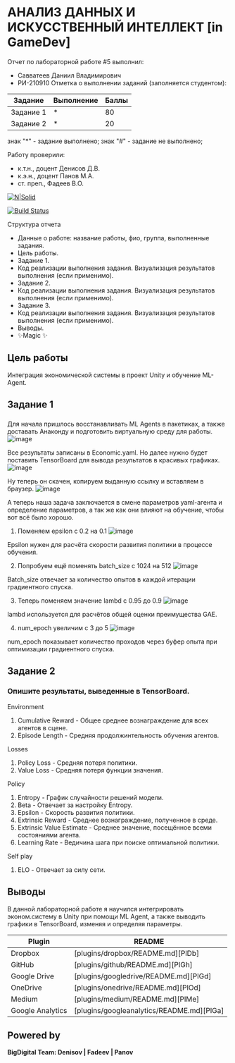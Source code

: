 # АНАЛИЗ ДАННЫХ И ИСКУССТВЕННЫЙ ИНТЕЛЛЕКТ [in GameDev]
Отчет по лабораторной работе #5 выполнил:
- Савватеев Даниил Владимирович
- РИ-210910
Отметка о выполнении заданий (заполняется студентом):

| Задание | Выполнение | Баллы |
| ------ | ------ | ------ |
| Задание 1 | * | 80 |
| Задание 2 | * | 20 |

знак "*" - задание выполнено; знак "#" - задание не выполнено;

Работу проверили:
- к.т.н., доцент Денисов Д.В.
- к.э.н., доцент Панов М.А.
- ст. преп., Фадеев В.О.

[![N|Solid](https://cldup.com/dTxpPi9lDf.thumb.png)](https://nodesource.com/products/nsolid)

[![Build Status](https://travis-ci.org/joemccann/dillinger.svg?branch=master)](https://travis-ci.org/joemccann/dillinger)

Структура отчета

- Данные о работе: название работы, фио, группа, выполненные задания.
- Цель работы.
- Задание 1.
- Код реализации выполнения задания. Визуализация результатов выполнения (если применимо).
- Задание 2.
- Код реализации выполнения задания. Визуализация результатов выполнения (если применимо).
- Задание 3.
- Код реализации выполнения задания. Визуализация результатов выполнения (если применимо).
- Выводы.
- ✨Magic ✨

## Цель работы
Интеграция экономической системы в проект Unity и обучение ML-Agent.

## Задание 1
### 
Для начала пришлось восстанавливать ML Agents в пакетиках, а также доставать Анаконду и подготовить виртуальную среду для работы.
![image](https://user-images.githubusercontent.com/104576932/205335472-ad832cb1-8396-4fcf-94b8-3d0405a40a0d.png)

Все результаты записаны в Economic.yaml. Но далее нужно будет поставить TensorBoard для вывода результатов в красивых графиках. 
![image](https://user-images.githubusercontent.com/104576932/205338484-066206cd-2a2f-47f9-a1fd-44dccf6048c3.png)

Ну теперь он скачен, копируем выданную ссылку и вставляем в браузер. 
![image](https://user-images.githubusercontent.com/104576932/205350362-a703ad07-78bc-498b-8589-7d270faaf91e.png)


А теперь наша задача заключается в смене параметров yaml-агента и определение параметров, а так же как они влияют на обучение, чтобы вот всё было хорошо.

1) Поменяем epsilon с 0.2 на 0.1
![image](https://user-images.githubusercontent.com/104576932/205353561-97f504ea-255b-4c36-9662-3348b29fa32b.png)

Epsilon нужен для расчёта скорости развития политики в процессе обучения.

2) Попробуем ещё поменять batch_size с 1024 на 512
![image](https://user-images.githubusercontent.com/104576932/205354096-f1838620-7e00-4917-9479-d030878a8b2d.png)

Batch_size отвечает за количество опытов в каждой итерации градиентного спуска.

3) Теперь поменяем значение lambd с 0.95 до 0.9 
![image](https://user-images.githubusercontent.com/104576932/205354616-39790290-9351-4054-8935-a5e63e8b6010.png)

lambd используется для расчётов общей оценки преимущества GAE.

4) num_epoch увеличим с 3 до 5
![image](https://user-images.githubusercontent.com/104576932/205355157-a9e4ae76-df67-4d3c-aa75-3b4457a9607c.png)


num_epoch показывает количество проходов через буфер опыта при оптимизации градиентного спуска.


## Задание 2
### Опишите результаты, выведенные в TensorBoard.

Environment
  1) Cumulative Reward - Общее среднее вознаграждение для всех агентов в сцене.
  2) Episode Length - Средняя продолжинтельность обучения агентов.

Losses
  1) Policy Loss - Средняя потеря политики.
  2) Value Loss - Средняя потеря функции значения.

Policy
  1) Entropy - График случайности решений модели.
  2) Beta - Отвечает за настройку Entropy.
  3) Epsilon - Скорость развития политики. 
  4) Extrinsic Reward - Среднее вознаграждение, полученное в среде.
  5) Extrinsic Value Estimate - Среднее значение, посещённое всеми состояниями агента.
  6) Learning Rate - Ведичина шага при поиске оптимальной политики.

Self play
  1) ELO - Отвечает за силу сети.

## Выводы
В данной лабораторной работе я научился интегрировать эконом.систему в Unity при помощи ML Agent, а также выводить графики в TensorBoard, изменяя и определяя параметры.

| Plugin | README |
| ------ | ------ |
| Dropbox | [plugins/dropbox/README.md][PlDb] |
| GitHub | [plugins/github/README.md][PlGh] |
| Google Drive | [plugins/googledrive/README.md][PlGd] |
| OneDrive | [plugins/onedrive/README.md][PlOd] |
| Medium | [plugins/medium/README.md][PlMe] |
| Google Analytics | [plugins/googleanalytics/README.md][PlGa] |

## Powered by

**BigDigital Team: Denisov | Fadeev | Panov**
